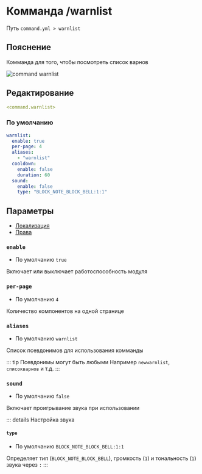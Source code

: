 # Комманда /warnlist
Путь `command.yml > warnlist`

## Пояснение
Комманда для того, чтобы посмотреть список варнов

![command warnlist](/commandwarnlist.png)

## Редактирование
```yaml
<command.warnlist>
```

### По умолчанию
```yaml
warnlist:
  enable: true
  per-page: 4
  aliases:
    - "warnlist"
  cooldown:
    enable: false
    duration: 60
  sound:
    enable: false
    type: "BLOCK_NOTE_BLOCK_BELL:1:1"
```

## Параметры

- [Локализация](/ru/localizations/ru_ru/command/warnlist/)
- [Права](/ru/permission/command/warnlist/)

### `enable`
- По умолчанию `true`

Включает или выключает работоспособность модуля

### `per-page`
- По умолчанию `4`

Количество компонентов на одной странице

### `aliases`
- По умолчанию `warnlist`

Список псевдонимов для использования комманды

::: tip Псевдонимы могут быть любыми
Например `newwarnlist`, `списокварнов` и т.д.
:::

### `sound`
- По умолчанию `false`

Включает проигрывание звука при использовании

::: details Настройка звука
#### `type`
- По умолчанию `BLOCK_NOTE_BLOCK_BELL:1:1`

Определяет тип (`BLOCK_NOTE_BLOCK_BELL`), громкость (`1`) и тональность (`1`) звука через `:`
:::